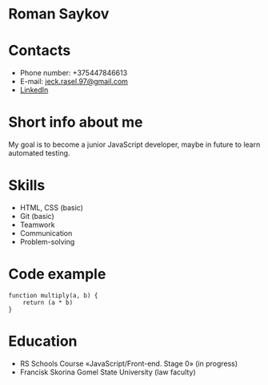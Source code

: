 # Roman Saykov
# Contacts
* Phone number: +375447846613
* E-mail: jeck.rasel.97@gmail.com
* [LinkedIn](https://www.linkedin.com/feed/?trk=homepage-basic_google-one-tap-submit)
# Short info about me
My goal is to become a junior JavaScript developer, maybe in future to learn automated testing.
# Skills
* HTML, CSS (basic)
* Git (basic)
* Teamwork
* Communication
* Problem-solving
# Code example
```
function multiply(a, b) {
    return (a * b) 
}
```
# Education
* RS Schools Course «JavaScript/Front-end. Stage 0» (in progress)
* Francisk Skorina Gomel State University (law faculty)